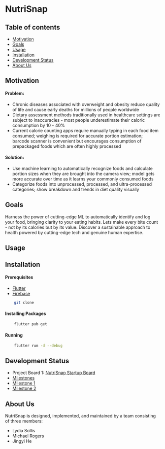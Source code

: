 # NutriSnap

## Table of contents

* [Motivation](#motivation)
* [Goals](#goals)
* [Usage](#usage)
* [Installation](#installation)
* [Development Status](#development-status)
* [About Us](#about-us)

## Motivation

#### Problem:

* Chronic diseases associated with overweight and obesity reduce quality of life and cause early deaths for millions of people worldwide 
* Dietary assessment methods traditionally used in healthcare settings are subject to inaccuracies - most people underestimate their caloric consumption by 10 - 40% 
* Current calorie counting apps require manually typing in each food item consumed; weighing is required for accurate portion estimation; barcode scanner is convenient but encourages consumption of prepackaged foods which are often highly processed

#### Solution:

* Use machine learning to automatically recognize foods and calculate portion sizes when they are brought into the camera view; model gets more accurate over time as it learns your commonly consumed foods
* Categorize foods into unprocessed, processed, and ultra-processed categories; show breakdown and trends in diet quality visually

## Goals

Harness the power of cutting-edge ML to automatically identify and log your food, bringing clarity to your eating habits. Lets make every bite count - not by its calories but by its value. Discover a sustainable approach to health powered by cutting-edge tech and genuine human expertise.

## Usage

## Installation

#### Prerequisites

-   [Flutter](https://flutter.dev/docs/get-started/install)
-   [Firebase](https://firebase.google.com/docs/flutter/setup)

```bash
    git clone
```

#### Installing Packages

```bash
    flutter pub get
```

#### Running

```bash
    flutter run -d --debug
```

## Development Status

* Project Board 1: [NutriSnap Startup Board](https://github.com/orgs/NutriSnap/projects/1/views/2)
* [Milestones](https://github.com/NutriSnap/NutriSnap/milestones)
* [Milestone 1](https://github.com/NutriSnap/NutriSnap/milestone/1)
* [Milestone 2](https://github.com/NutriSnap/NutriSnap/milestone/2)
  

## About Us

NutriSnap is designed, implemented, and maintained by a team consisting of three members: 

* Lydia Sollis
* Michael Rogers
* Jingyi He
